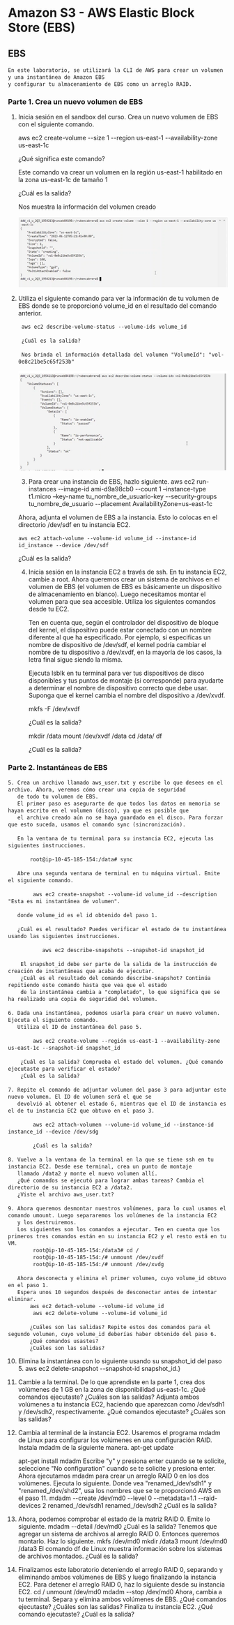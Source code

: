  # Amazon S3 - AWS Elastic Block Store (EBS)

  ## EBS

    En este laboratorio, se utilizará la CLI de AWS para crear un volumen y una instantánea de Amazon EBS 
    y configurar tu almacenamiento de EBS como un arreglo RAID.

  ### Parte 1. Crea un nuevo volumen de EBS
   
   1. Inicia sesión en el sandbox del curso. Crea un nuevo volumen de EBS con el siguiente comando.

      aws ec2 create-volume --size 1 --region us-east-1 --availability-zone us-east-1c

      ¿Qué significa este comando?

      Este comando va crear un volumen en la región us-east-1 habilitado en la zona us-east-1c de tamaño 1

      ¿Cuál es la salida?

      Nos muestra la información del volumen creado

      
      ![Captura EBS-01](https://github.com/Rcabrera1221/ruben-cabrera-tarea4/blob/main/capturas/ebs_01.PNG)



2. Utiliza el siguiente comando para ver la información de tu volumen de EBS donde se te proporcionó volume_id 
        en el resultado del comando anterior.
        
        aws ec2 describe-volume-status --volume-ids volume_id

        ¿Cuál es la salida?

        Nos brinda el información detallada del volumen "VolumeId": "vol-0e8c21be5c65f253b"

   ![Captura EBS-02](https://github.com/Rcabrera1221/ruben-cabrera-tarea4/blob/main/capturas/ebs_02.PNG)

    3. Para crear una instancia de EBS, hazlo siguiente.
    aws ec2 run-instances --image-id ami-d9a98cb0 --count 1 –instance-type t1.micro –key-name
    tu_nombre_de_usuario-key --security-groups tu_nombre_de_usuario
    --placement AvailabilityZone=us-east-1c

    Ahora, adjunta el volumen de EBS a la instancia. Esto lo colocas en el directorio /dev/sdf en tu instancia EC2.

       aws ec2 attach-volume --volume-id volume_id --instance-id id_instance --device /dev/sdf

    ¿Cuál es la salida?
    
    4. Inicia sesión en la instancia EC2 a través de ssh. En tu instancia EC2, cambie a root.
        Ahora queremos crear un sistema de archivos en el volumen de EBS (el volumen de EBS es básicamente
        un dispositivo de almacenamiento en blanco). Luego necesitamos montar el volumen para que sea accesible.
        Utiliza los siguientes comandos desde tu EC2.

        Ten en cuenta que, según el controlador del dispositivo de bloque del kernel, el dispositivo puede estar conectado 
        con un nombre diferente al que ha especificado. Por ejemplo, si especificas un nombre de dispositivo de /dev/sdf, 
        el kernel podría cambiar el nombre de tu dispositivo a /dev/xvdf, en la mayoría de los casos, la letra final sigue 
        siendo la misma. 

        Ejecuta lsblk en tu terminal para ver tus dispositivos de disco disponibles y tus puntos de montaje (si corresponde) 
        para ayudarte a determinar el nombre de dispositivo correcto que debe usar. Suponga que el kernel cambia el nombre 
        del dispositivo a /dev/xvdf.

        mkfs -F /dev/xvdf

        ¿Cuál es la salida?

        mkdir /data
        mount /dev/xvdf /data
        cd /data/
        df

        ¿Cuál es la salida?

### Parte 2. Instantáneas de EBS

    5. Crea un archivo llamado aws_user.txt y escribe lo que desees en el archivo. Ahora, veremos cómo crear una copia de seguridad
       de todo tu volumen de EBS.
       El primer paso es asegurarte de que todos los datos en memoria se hayan escrito en el volumen (disco), ya que es posible que
       el archivo creado aún no se haya guardado en el disco. Para forzar que esto suceda, usamos el comando sync (sincronización).
    
       En la ventana de tu terminal para su instancia EC2, ejecuta las siguientes instrucciones.

           root@ip-10-45-185-154:/data# sync

       Abre una segunda ventana de terminal en tu máquina virtual. Emite el siguiente comando.

            aws ec2 create-snapshot --volume-id volume_id --description "Esta es mi instantánea de volumen".

       donde volume_id es el id obtenido del paso 1.

       ¿Cuál es el resultado? Puedes verificar el estado de tu instantánea usando las siguientes instrucciones.

               aws ec2 describe-snapshots --snapshot-id snapshot_id

        El snapshot_id debe ser parte de la salida de la instrucción de creación de instantáneas que acaba de ejecutar.
        ¿Cuál es el resultado del comando describe-snapshot? Continúa repitiendo este comando hasta que vea que el estado
        de la instantánea cambia a "completado", lo que significa que se ha realizado una copia de seguridad del volumen.

    6. Dada una instantánea, podemos usarla para crear un nuevo volumen. Ejecuta el siguiente comando.
       Utiliza el ID de instantánea del paso 5.

            aws ec2 create-volume --región us-east-1 --availability-zone us-east-1c --snapshot-id snapshot_id

        ¿Cuál es la salida? Comprueba el estado del volumen. ¿Qué comando ejecutaste para verificar el estado? 
        ¿Cuál es la salida?
       
    7. Repite el comando de adjuntar volumen del paso 3 para adjuntar este nuevo volumen. El ID de volumen será el que se
       devolvió al obtener el estado 6, mientras que el ID de instancia es el de tu instancia EC2 que obtuvo en el paso 3.

            aws ec2 attach-volumen --volume-id volume_id --instance-id instance_id --device /dev/sdg

            ¿Cuál es la salida?
       
    8. Vuelve a la ventana de la terminal en la que se tiene ssh en tu instancia EC2. Desde ese terminal, crea un punto de montaje
       llamado /data2 y monte el nuevo volumen allí.
       ¿Qué comandos se ejecutó para lograr ambas tareas? Cambia el directorio de su instancia EC2 a /data2.
       ¿Viste el archivo aws_user.txt?

    9. Ahora queremos desmontar nuestros volúmenes, para lo cual usamos el comando umount. Luego separaremos los volúmenes de la instancia EC2
       y los destruiremos.
       Los siguientes son los comandos a ejecutar. Ten en cuenta que los primeros tres comandos están en su instancia EC2 y el resto está en tu VM.
            root@ip-10-45-185-154:/data3# cd /
            root@ip-10-45-185-154:/# unmount /dev/xvdf
            root@ip-10-45-185-154:/# unmount /dev/xvdg

       Ahora desconecta y elimina el primer volumen, cuyo volume_id obtuvo en el paso 1.
       Espera unos 10 segundos después de desconectar antes de intentar eliminar.
           aws ec2 detach-volume --volume-id volume_id
            aws ec2 delete-volume --volume-id volume_id

           ¿Cuáles son las salidas? Repite estos dos comandos para el segundo volumen, cuyo volume_id deberías haber obtenido del paso 6.
           ¿Qué comandos usastes?
           ¿Cuáles son las salidas?

       
10. Elimina la instantánea con lo siguiente usando su snapshot_id del paso 5.
aws ec2 delete-snapshot --snapshot-id snapshot_id.}
11. Cambie a la terminal. De lo que aprendiste en la parte 1, crea dos volúmenes de 1
GB en la zona de disponibilidad us-east-1c. ¿Qué comandos ejecutaste? ¿Cuáles
son las salidas? Adjunta ambos volúmenes a tu instancia EC2, haciendo que
aparezcan como /dev/sdh1 y /dev/sdh2, respectivamente. ¿Qué comandos
ejecutaste? ¿Cuáles son las salidas?
12. Cambia al terminal de la instancia EC2. Usaremos el programa mdadm de Linux
para configurar los volúmenes en una configuración RAID. Instala mdadm de la
siguiente manera.
apt-get update

    
    apt-get install mdadm
Escribe "y" y presiona enter cuando se te solicite, seleccione "No configuration"
cuando se te solicite y presiona enter. Ahora ejecutamos mdadm para crear un
arreglo RAID 0 en los dos volúmenes. Ejecuta lo siguiente. Donde vea
"renamed_/dev/sdh1" y "renamed_/dev/shd2", usa los nombres que se te
proporcionó AWS en el paso 11.
mdadm --create /dev/md0 --level 0 --metadata=1.1
--raid-devices 2 renamed_/dev/sdh1 renamed_/dev/sdh2
¿Cuál es la salida?
13. Ahora, podemos comprobar el estado de la matriz RAID 0. Emite lo siguiente.
mdadm --detail /dev/md0
¿Cuál es la salida? Tenemos que agregar un sistema de archivos al arreglo RAID 0.
Entonces queremos montarlo. Haz lo siguiente.
mkfs /dev/md0
mkdir /data3
mount /dev/md0 /data3
El comando df de Linux muestra información sobre los sistemas de archivos
montados. ¿Cuál es la salida?
14. Finalizamos este laboratorio deteniendo el arreglo RAID 0, separando y eliminando
ambos volúmenes de EBS y luego finalizando la instancia EC2. Para detener el
arreglo RAID 0, haz lo siguiente desde su instancia EC2.
cd /
unmount /dev/md0
mdadm --stop /dev/md0
Ahora, cambia a tu terminal. Separa y elimina ambos volúmenes de EBS. ¿Qué
comandos ejecutaste? ¿Cuáles son las salidas? Finaliza tu instancia EC2. ¿Qué
comando ejecutaste? ¿Cuál es la salida?

